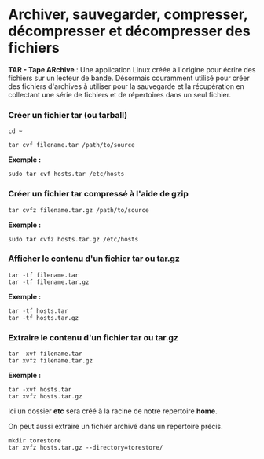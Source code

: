 # Archiver, sauvegarder, compresser, décompresser et décompresser des fichiers

**TAR - Tape ARchive** : Une application Linux créée à l'origine pour écrire des fichiers sur un lecteur de bande. Désormais couramment utilisé pour créer des fichiers d'archives à utiliser pour la sauvegarde et la récupération en collectant une série de fichiers et de répertoires dans un seul fichier.

### Créer un fichier tar (ou tarball)

```
cd ~
```

```
tar cvf filename.tar /path/to/source
```

**Exemple :** 

```
sudo tar cvf hosts.tar /etc/hosts 
```

### Créer un fichier tar compressé à l'aide de gzip

```
tar cvfz filename.tar.gz /path/to/source
```

**Exemple :** 

```
sudo tar cvfz hosts.tar.gz /etc/hosts
```

### Afficher le contenu d'un fichier tar ou tar.gz

```
tar -tf filename.tar
tar -tf filename.tar.gz
```

**Exemple :** 

```
tar -tf hosts.tar
tar -tf hosts.tar.gz
```

### Extraire le contenu d'un fichier tar ou tar.gz

```
tar -xvf filename.tar
tar xvfz filename.tar.gz
```

**Exemple :** 

```
tar -xvf hosts.tar
tar xvfz hosts.tar.gz
```

Ici un dossier **etc** sera créé à la racine de notre repertoire **home**.

On peut aussi extraire un fichier archivé dans un repertoire précis.

```
mkdir torestore
tar xvfz hosts.tar.gz --directory=torestore/
```